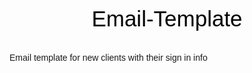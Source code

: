 # Email-Template
Email template for new clients with their sign in info
<!doctype html>
<html>
  <head>
    <meta name="viewport" content="width=device-width" />
    <meta http-equiv="Content-Type" content="text/html; charset=UTF-8" />
    <title>Welcome!</title>
    <style>
       <!--BUTTONS-->
      .btn {
        box-sizing: border-box;
        width: 100%; }
        .btn > tbody > tr > td {
          padding-bottom: 15px; }
        .btn table {
          width: auto; 
      }
        .btn table td {
          background-color: linear-gradient(180deg,#a8dc19,#42ae13);
          border-radius: 5px;
          text-align: center; 
      }
        .btn a {
          background-color: rgb(0, 172, 237);
          border: solid 1px #3498db;
          border-radius: 5px;
          box-sizing: border-box;
          /*color: #3498db;*/
          cursor: pointer;
          display: inline-block;
          font-size: 14px;
          font-weight: bold;
          margin: 0;
          padding: 12px 25px;
          text-decoration: none;
          text-transform: capitalize; 
      }

      .btn-primary table td {
        background-color: #3498db; 
      }

      .btn-primary a {
        background-color: #3498db;
        border-color: #3498db;
        color: #ffffff; 
      }

 /* -------------------------------------
          HEADER, FOOTER, MAIN
      ------------------------------------- */
      .main {
        background: #ffffff;
        border-radius: 3px;
        width: 100%; 
      }

      .wrapper {
        box-sizing: border-box;
        padding: 20px; 
      }

      .content-block {
        padding-bottom: 10px;
        padding-top: 10px;
      }

      .footer {
        clear: both;
        margin-top: 10px;
        text-align: center;
        width: 100%; 
      }
        .footer td,
        .footer p,
        .footer span,
        .footer a {
          color: #999999;
          font-size: 12px;
          text-align: center; 
      }
      
     /* -------------------------------------
          TYPOGRAPHY
      ------------------------------------- */
      h1,
      h2,
      h3,
      h4 {
        color: #000000;
        font-family: sans-serif;
        font-weight: 400;
        line-height: 1.4;
        margin: 0;
        margin-bottom: 30px; 
      }

      h1 {
        font-size: 35px;
        font-weight: 300;
        text-align: center;
        text-transform: capitalize; 
      }

      p,
      ul,
      ol {
        font-family: sans-serif;
        font-size: 14px;
        font-weight: normal;
        margin: 0;
        margin-bottom: 15px; 
      }
        p li,
        ul li,
        ol li {
          list-style-position: inside;
          margin-left: 5px; 
      }

      a {
        color: #3498db;
        text-decoration: underline; 
      }

       </style>
  </head>
  <body class="">
    <span class="preheader"></span>
    <table role="presentation" border="0" cellpadding="0" cellspacing="0" class="body">
      <tr>
        <td></td>
        <td class="container">
          <div class="content">

            <!-- START CENTERED WHITE CONTAINER -->
            <table role="presentation" class="main">

              <!-- START MAIN CONTENT AREA -->
              <tr>
                <td class="wrapper">
                  <table role="presentation" border="0" cellpadding="0" cellspacing="0">
                    <tr>
                      <td>
                        <p>Wahoo! Your truDigital account is set up and ready to go! Use your username and password below to                               log into your account.</p>
                        <p>Username: 
                        Password: </p>
                        <table role="presentation" border="0" cellpadding="0" cellspacing="0" class="btn btn-primary">
                          <tbody>
                            <tr>
                              <td align="left">
                                <table role="presentation" border="0" cellpadding="0" cellspacing="0">
                                  <tbody>
                                    <tr>
                                      <td class="btn"<a href="" target="_blank">Access to truDigital Platform</a></td>
                                    </tr>
                                  </tbody>
                                </table>
                              </td>
                            </tr>
                          </tbody>
                        </table>
                        <title>Technical Support</title>
                        <p>Contact Support with any questions about your digital signage hardware or software</p>
                        <p>Hours: 7AM - 6PM MST Mon.-Fri.
                        Email: support@truDigital.net
                        Phone: 801-852-9898</p>
                      </td>
                      <td class="btn a"<a href="" target=_"blank">Message Support</a></td>
                    </tr>
                  </table>
                </td>
              </tr>

            <!-- END MAIN CONTENT AREA -->
            </table>
            <!-- END CENTERED WHITE CONTAINER -->

            <!-- START FOOTER -->
            <div class="footer">
              <table role="presentation" border="0" cellpadding="0" cellspacing="0">
                <tr>
                  <td class="content-block">
                    <span class="apple-link">9035 S 700 E, STE 200 Sandy, Utah 84070 USA</span>
                  </td>
                </tr>
                <tr>
                  <td class="content-block powered-by">
                    Powered by <a href="https://www.trudigital.com/">truDigital</a>.
                  </td>
                </tr>
              </table>
            </div>
            <!-- END FOOTER -->

          </div>
        </td>
        <td></td>
      </tr>
    </table>
  </body>
</html>
